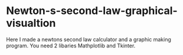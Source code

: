 # Newton-s-second-law-graphical-visualtion
Here I made a newtons second law calculator and a graphic making program.
You need 2 libaries Mathplotlib and Tkinter.
